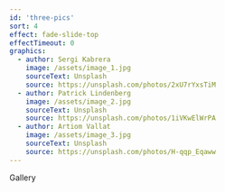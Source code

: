 ```yaml
---
id: 'three-pics'
sort: 4
effect: fade-slide-top
effectTimeout: 0
graphics:
  - author: Sergi Kabrera 
    image: /assets/image_1.jpg
    sourceText: Unsplash
    source: https://unsplash.com/photos/2xU7rYxsTiM
  - author: Patrick Lindenberg
    image: /assets/image_2.jpg
    sourceText: Unsplash
    source: https://unsplash.com/photos/1iVKwElWrPA
  - author: Artiom Vallat
    image: /assets/image_3.jpg
    sourceText: Unsplash
    source: https://unsplash.com/photos/H-qqp_Eqaww
---
```


Gallery
